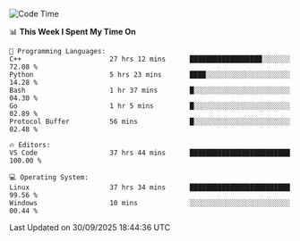 
<!--START_SECTION:waka-->
![Code Time](http://img.shields.io/badge/Code%20Time-3%2C887%20hrs%2033%20mins-blue)

📊 **This Week I Spent My Time On** 

```text
💬 Programming Languages: 
C++                      27 hrs 12 mins      ██████████████████░░░░░░░   72.08 % 
Python                   5 hrs 23 mins       ████░░░░░░░░░░░░░░░░░░░░░   14.28 % 
Bash                     1 hr 37 mins        █░░░░░░░░░░░░░░░░░░░░░░░░   04.30 % 
Go                       1 hr 5 mins         █░░░░░░░░░░░░░░░░░░░░░░░░   02.89 % 
Protocol Buffer          56 mins             █░░░░░░░░░░░░░░░░░░░░░░░░   02.48 % 

🔥 Editors: 
VS Code                  37 hrs 44 mins      █████████████████████████   100.00 % 

💻 Operating System: 
Linux                    37 hrs 34 mins      █████████████████████████   99.56 % 
Windows                  10 mins             ░░░░░░░░░░░░░░░░░░░░░░░░░   00.44 % 
```


 Last Updated on 30/09/2025 18:44:36 UTC
<!--END_SECTION:waka-->

